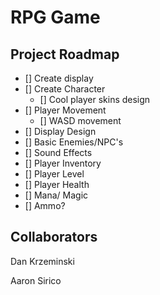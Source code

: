 # RPG Game

## Project Roadmap

-   [] Create display
-   [] Create Character
    -   [] Cool player skins design
-   [] Player Movement
    -   [] WASD movement
-   [] Display Design
-   [] Basic Enemies/NPC's
-   [] Sound Effects
-   [] Player Inventory
-   [] Player Level
-   [] Player Health
-   [] Mana/ Magic
-   [] Ammo?

## Collaborators

Dan Krzeminski

Aaron Sirico
